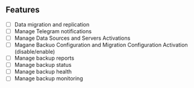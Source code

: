 ## Features

-   [ ] Data migration and replication
-   [ ] Manage Telegram notifications
-   [ ] Manage Data Sources and Servers Activations
-   [ ] Magane Backuo Configuration and Migration Configuration Activation (disable/enable)
-   [ ] Manage backup reports
-   [ ] Manage backup status
-   [ ] Manage backup health
-   [ ] Manage backup monitoring
